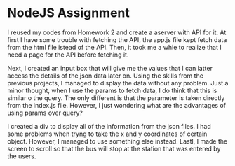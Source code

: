 <h1>NodeJS Assignment</h1>

<p> I reused my codes from Homework 2 and create a aserver with API for it. At first I have some trouble with fetching the API, the app.js file kept fetch data from the html file istead of the API. Then, it took me a whie to realize that I need a page for the API before fetching it.</p>
<p>Next, I created an input box that will give me the values that I can latter access the details of the json data later on. Using the skills from the previous projects, I managed to display the data without any problem. Just a minor thought, when I use the params to fetch data, I do think that this is similar o the query. The only different is that the parameter is taken directly from the index.js file. However, I just wondering what are the advantages of using params over query?

<p> I created a div to display all of the information from the json files. I had some problems when tryng to take the x and y coordinates of certain object. However, I managed to use something else instead. Lastl, I made the screen to scroll so that the bus will stop at the station that was entered by the users.</p>

